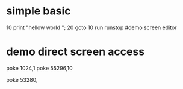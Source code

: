 # simple basic


10 print "hellow world ";
20 goto 10
run
runstop
#demo screen editor

# demo direct screen access
poke 1024,1
poke 55296,10

poke 53280,